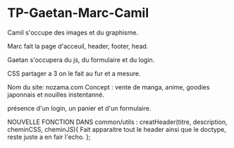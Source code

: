 # TP-Gaetan-Marc-Camil


Camil s'occupe des images et du graphisme.

Marc fait la page d'acceuil, header, footer, head.

Gaetan s'occupera du js, du formulaire et du login.

CSS partager a 3 on le fait au fur et a mesure.

Nom du site:  nozama.com
Concept :  vente de manga, anime, goodies japonnais et nouilles instentanné.

présence d'un login, un panier et d'un formulaire.


NOUVELLE FONCTION DANS common/utils : creatHeader(titre, description, cheminCSS, cheminJS){
Fait apparaitre tout le header ainsi que le doctype, reste juste a en fair l'echo.
};

